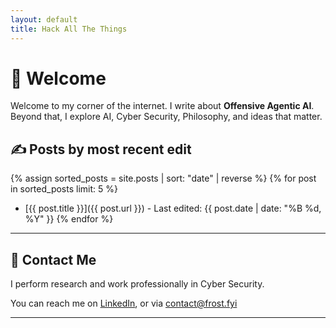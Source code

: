 ```yaml
---
layout: default
title: Hack All The Things
---
```


# 👋 Welcome 

Welcome to my corner of the internet. I write about **Offensive Agentic AI**. 
Beyond that, I explore AI, Cyber Security, Philosophy, and ideas that matter.

## ✍️ Posts by most recent edit
{% assign sorted_posts = site.posts | sort: "date" | reverse %}
{% for post in sorted_posts limit: 5 %}
* [{{ post.title }}]({{ post.url }}) - Last edited: {{ post.date | date: "%B %d, %Y" }}
{% endfor %}
---

## 👤 Contact Me

I perform research and work professionally in Cyber Security.

You can reach me on [LinkedIn](https://www.linkedin.com/in/frostsec), or via [contact@frost.fyi](mailto:contact@frost.fyi)

---
